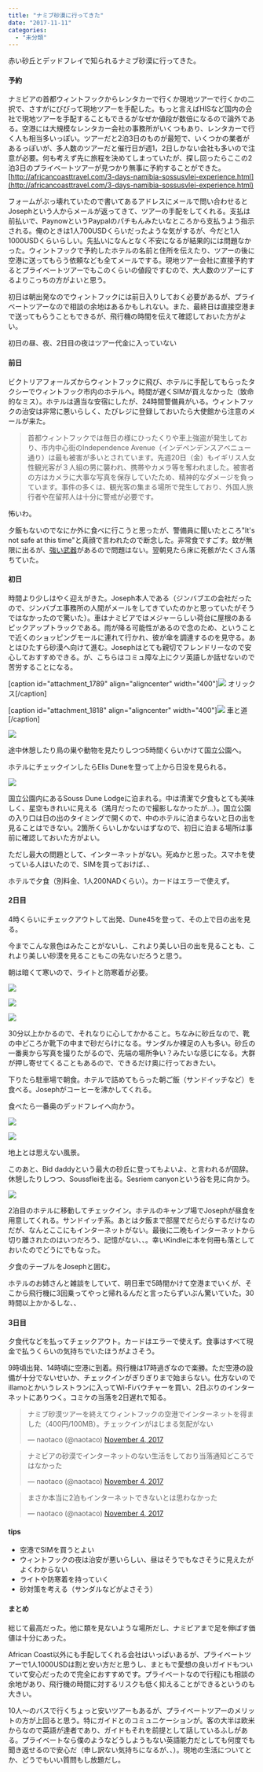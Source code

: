 ```yaml
---
title: "ナミブ砂漠に行ってきた"
date: "2017-11-11"
categories: 
  - "未分類"
---
```


赤い砂丘とデッドフレイで知られるナミブ砂漠に行ってきた。

#### 予約

ナミビアの首都ウィントフックからレンタカーで行くか現地ツアーで行くかの二択で、さすがにびびって現地ツアーを手配した。もっと言えばHISなど国内の会社で現地ツアーを手配することもできるがなぜか値段が数倍になるので論外である。空港には大規模なレンタカー会社の事務所がいくつもあり、レンタカーで行く人も相当多いっぽい。ツアーだと2泊3日のものが最短で、いくつかの業者があるっぽいが、多人数のツアーだと催行日が週1，2日しかない会社も多いので注意が必要。何も考えず先に旅程を決めてしまっていたが、探し回ったらここの2泊3日のプライベートツアーが見つかり無事に予約することができた。 [http://africancoasttravel.com/3-days-namibia-sossusvlei-experience.html](http://africancoasttravel.com/3-days-namibia-sossusvlei-experience.html)

フォームがぶっ壊れていたので書いてあるアドレスにメールで問い合わせるとJosephという人からメールが返ってきて、ツアーの手配をしてくれる。支払は前払いで、PaynowというPaypalのパチもんみたいなところから支払うよう指示される。俺のときは1人700USDくらいだったような気がするが、今だと1人1000USDくらいらしい。先払いになんとなく不安になるが結果的には問題なかった。ウィントフックで予約したホテルの名前と住所を伝えたり、ツアーの後に空港に送ってもらう依頼なども全てメールでする。現地ツアー会社に直接予約するとプライベートツアーでもこのくらいの値段ですむので、大人数のツアーにするよりこっちの方がよいと思う。

初日は朝出発なのでウィントフックには前日入りしておく必要があるが、プライベートツアーなので相談の余地はあるかもしれない。また、最終日は直接空港まで送ってもらうこともできるが、飛行機の時間を伝えて確認しておいた方がよい。

初日の昼、夜、2日目の夜はツアー代金に入っていない

#### 前日

ビクトリアフォールズからウィントフックに飛び、ホテルに手配してもらったタクシーでウィントフック市内のホテルへ。時間が遅くSIMが買えなかった（致命的なミス）。ホテルは適当な安宿にしたが、24時間警備員がいる。ウィントフックの治安は非常に悪いらしく、たびレジに登録しておいたら大使館から注意のメールが来た。

> 首都ウィントフックでは毎日の様にひったくりや車上強盗が発生しており、市内中心街のIndependence Avenue（インデペンデンスアベニュー通り）は最も被害が多いとされています。先週20日（金）もイギリス人女性観光客が３人組の男に襲われ、携帯やカメラ等を奪われました。被害者の方はカメラに大事な写真を保存していたため、精神的なダメージを負っています。事件の多くは、観光客の集まる場所で発生しており、外国人旅行者や在留邦人は十分に警戒が必要です。

怖いわ。

夕飯もないのでなにか外に食べに行こうと思ったが、警備員に聞いたところ"It's not safe at this time"と真顔で言われたので断念した。非常食ですごす。蚊が無限に出るが、[強い武器](https://blog.naotaco.com/archives/1770)があるので問題はない。翌朝見たら床に死骸がたくさん落ちていた。

#### 初日

時間より少しはやく迎えがきた。Joseph本人である（ジンバブエの会社だったので、ジンバブエ事務所の人間がメールをしてきていたのかと思っていたがそうではなかったので驚いた）。車はナミビアではメジャーらしい荷台に屋根のあるピックアップトラックである。雨が降る可能性があるので念のため、ということで近くのショッピングモールに連れて行かれ、彼が傘を調達するのを見守る。あとはひたすら砂漠へ向けて進む。Josephはとても親切でフレンドリーなので安心しておすすめできる。が、こちらはコミュ障な上にクソ英語しか話せないので苦労することになる。

\[caption id="attachment\_1789" align="aligncenter" width="400"\][![](https://blog.naotaco.com/wp-content/uploads/2017/11/DSC07855-400x267.jpg)](https://blog.naotaco.com/wp-content/uploads/2017/11/DSC07855.jpg) オリックス\[/caption\]

\[caption id="attachment\_1818" align="aligncenter" width="400"\][![](https://blog.naotaco.com/wp-content/uploads/2017/11/DSC07192-2-400x267.jpg)](https://blog.naotaco.com/wp-content/uploads/2017/11/DSC07192-2.jpg) 車と道\[/caption\]

[![](https://blog.naotaco.com/wp-content/uploads/2017/11/DSC07204-400x267.jpg)](https://blog.naotaco.com/wp-content/uploads/2017/11/DSC07204.jpg)

途中休憩したり鳥の巣や動物を見たりしつつ5時間くらいかけて国立公園へ。

ホテルにチェックインしたらElis Duneを登って上から日没を見られる。

[![](https://blog.naotaco.com/wp-content/uploads/2017/11/DSC07298-400x267.jpg)](https://blog.naotaco.com/wp-content/uploads/2017/11/DSC07298.jpg)

国立公園内にあるSouss Dune Lodgeに泊まれる。中は清潔で夕食もとても美味しく、星空もきれいに見える（満月だったので撮影しなかったが…）。国立公園の入り口は日の出のタイミングで開くので、中のホテルに泊まらないと日の出を見ることはできない。2箇所くらいしかないはずなので、初日に泊まる場所は事前に確認しておいた方がよい。

ただし最大の問題として、インターネットがない。死ぬかと思った。スマホを使っている人はいたので、SIMを買っておけば、、

ホテルで夕食（別料金、1人200NADくらい）。カードはエラーで使えず。

#### 2日目

4時くらいにチェックアウトして出発、Dune45を登って、その上で日の出を見る。

今までこんな景色はみたことがないし、これより美しい日の出を見ることも、これより美しい砂漠を見ることもこの先ないだろうと思う。

朝は暗くて寒いので、ライトと防寒着が必要。

[![](https://blog.naotaco.com/wp-content/uploads/2017/11/DSC07445-400x267.jpg)](https://blog.naotaco.com/wp-content/uploads/2017/11/DSC07445.jpg)

[![](https://blog.naotaco.com/wp-content/uploads/2017/11/DSC07372-400x267.jpg)](https://blog.naotaco.com/wp-content/uploads/2017/11/DSC07372.jpg)

[![](https://blog.naotaco.com/wp-content/uploads/2017/11/DSC07398-400x267.jpg)](https://blog.naotaco.com/wp-content/uploads/2017/11/DSC07398.jpg)

30分以上かかるので、それなりに心してかかること。ちなみに砂丘なので、靴の中どころか靴下の中まで砂だらけになる。サンダルか裸足の人も多い。砂丘の一番奥から写真を撮りたがるので、先端の場所争い？みたいな感じになる。大群が押し寄せてくることもあるので、できるだけ奥に行っておきたい。

下りたら駐車場で朝食。ホテルで詰めてもらった朝ご飯（サンドイッチなど）を食べる。Josephがコーヒーを沸かしてくれる。

食べたら一番奥のデッドフレイへ向かう。

[![](https://blog.naotaco.com/wp-content/uploads/2017/11/DSC07539-400x267.jpg)](https://blog.naotaco.com/wp-content/uploads/2017/11/DSC07539.jpg)

[![](https://blog.naotaco.com/wp-content/uploads/2017/11/DSC07519-400x267.jpg)](https://blog.naotaco.com/wp-content/uploads/2017/11/DSC07519.jpg)

地上とは思えない風景。

このあと、Bid daddyという最大の砂丘に登ってもよいよ、と言われるが固辞。休憩したりしつつ、Soussfleiを出る。Sesriem canyonという谷を見に向かう。

[![](https://blog.naotaco.com/wp-content/uploads/2017/11/DSC07577-200x300.jpg)](https://blog.naotaco.com/wp-content/uploads/2017/11/DSC07577.jpg)

2泊目のホテルに移動してチェックイン。ホテルのキャンプ場でJosephが昼食を用意してくれる。サンドイッチ系。あとは夕飯まで部屋でだらだらするだけなのだが、なんとここにもインターネットがない。最後に二晩もインターネットから切り離されたのはいつだろう、記憶がない、、。幸いKindleに本を何冊も落としておいたのでどうにでもなった。

夕食のテーブルをJosephと囲む。

ホテルのお姉さんと雑談をしていて、明日車で5時間かけて空港までいくが、そこから飛行機に3回乗ってやっと帰れるんだと言ったらずいぶん驚いていた。30時間以上かかるしな、、

#### 3日目

夕食代などを払ってチェックアウト。カードはエラーで使えず。食事はすべて現金で払うくらいの気持ちでいたほうがよさそう。

9時頃出発、14時頃に空港に到着。飛行機は17時過ぎなので楽勝。ただ空港の設備が十分でないせいか、チェックインがぎりぎりまで始まらない。仕方ないのでillamoとかいうレストランに入ってWi-Fiバウチャーを買い、2日ぶりのインターネットにありつく。コミケの当落を2日遅れで知る。

<blockquote class="twitter-tweet" data-lang="en"><p dir="ltr" lang="ja">ナミブ砂漠ツアーを終えてウィントフックの空港でインターネットを得ました（400円/100MB）。チェックインがはじまる気配がない</p>— naotaco (@naotaco) <a href="https://twitter.com/naotaco/status/926786177008410624?ref_src=twsrc%5Etfw">November 4, 2017</a></blockquote>

<script async src="https://platform.twitter.com/widgets.js" charset="utf-8"></script>

<blockquote class="twitter-tweet" data-lang="en"><p dir="ltr" lang="ja">ナミビアの砂漠でインターネットのない生活をしており当落通知どころではなかった</p>— naotaco (@naotaco) <a href="https://twitter.com/naotaco/status/926784793273974784?ref_src=twsrc%5Etfw">November 4, 2017</a></blockquote>

<script async src="https://platform.twitter.com/widgets.js" charset="utf-8"></script>

<blockquote class="twitter-tweet" data-lang="en"><p dir="ltr" lang="ja">まさか本当に2泊もインターネットできないとは思わなかった</p>— naotaco (@naotaco) <a href="https://twitter.com/naotaco/status/926784492294979585?ref_src=twsrc%5Etfw">November 4, 2017</a></blockquote>

<script async src="https://platform.twitter.com/widgets.js" charset="utf-8"></script>

#### tips

- 空港でSIMを買うとよい
- ウィントフックの夜は治安が悪いらしい、昼はそうでもなさそうに見えたがよくわからない
- ライトや防寒着を持っていく
- 砂対策を考える（サンダルなどがよさそう）

#### まとめ

総じて最高だった。他に類を見ないような場所だし、ナミビアまで足を伸ばす価値は十分にあった。

African Coast以外にも手配してくれる会社はいっぱいあるが、プライベートツアーで1人1000USDは割と安い方だと思うし、まともで愛想の良いガイドもついていて安心だったので完全におすすめです。プライベートなので行程にも相談の余地があり、飛行機の時間に対するリスクも低く抑えることができるというのも大きい。

10人～のバスで行くちょっと安いツアーもあるが、プライベートツアーのメリットの方が上回ると思う。特にガイドとのコミュニケーションが。客の大半は欧米からなので英語が達者であり、ガイドもそれを前提として話しているふしがある。プライベートなら僕のようなどうしようもない英語能力だとしても何度でも聞き返せるので安心だ（申し訳ない気持ちになるが、、）。現地の生活についてとか、どうでもいい質問もし放題だし。
